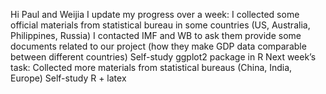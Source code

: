 Hi Paul and Weijia
I update my progress over a week:
  I collected some official materials from statistical bureau in some countries (US, Australia, Philippines, Russia)
  I contacted IMF and WB to ask them provide some documents related to our project (how they make GDP data comparable between different countries)
  Self-study ggplot2 package in R
Next week’s task:
  Collected more materials from statistical bureaus (China, India, Europe)
  Self-study R + latex
